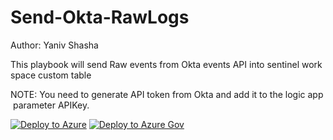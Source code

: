 # Send-Okta-RawLogs
Author: Yaniv Shasha

This playbook will send Raw events from Okta events API into sentinel workspace custom table

NOTE: You need to generate API token from Okta and add it to the logic app parameter APIKey.



[![Deploy to Azure](https://aka.ms/deploytoazurebutton)](https://portal.azure.com/#create/Microsoft.Template/uri/https%3A%2F%2Fraw.githubusercontent.com%2FAzure%2FAzure-Sentinel%2Fmaster%2FPlaybooks%2FOktaRawLog%2Ftemplate.json)
[![Deploy to Azure Gov](https://aka.ms/deploytoazuregovbutton)](https://portal.azure.us/#create/Microsoft.Template/uri/https%3A%2F%2Fraw.githubusercontent.com%2FAzure%2FAzure-Sentinel%2Fmaster%2FPlaybooks%2FOktaRawLog%2Ftemplate.json)
